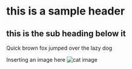 # this is a sample header
## this is the sub heading below it
Quick brown fox jumped over the lazy dog

Inserting an image here
![cat image](https://octodex.github.com/images/yaktocat.png)
